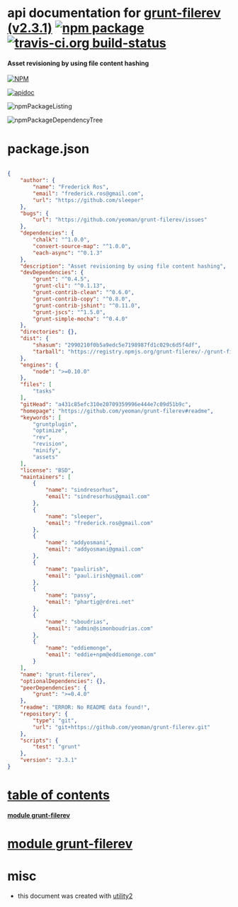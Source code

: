# api documentation for  [grunt-filerev (v2.3.1)](https://github.com/yeoman/grunt-filerev#readme)  [![npm package](https://img.shields.io/npm/v/npmdoc-grunt-filerev.svg?style=flat-square)](https://www.npmjs.org/package/npmdoc-grunt-filerev) [![travis-ci.org build-status](https://api.travis-ci.org/npmdoc/node-npmdoc-grunt-filerev.svg)](https://travis-ci.org/npmdoc/node-npmdoc-grunt-filerev)
#### Asset revisioning by using file content hashing

[![NPM](https://nodei.co/npm/grunt-filerev.png?downloads=true)](https://www.npmjs.com/package/grunt-filerev)

[![apidoc](https://npmdoc.github.io/node-npmdoc-grunt-filerev/build/screenCapture.buildNpmdoc.browser._2Fhome_2Ftravis_2Fbuild_2Fnpmdoc_2Fnode-npmdoc-grunt-filerev_2Ftmp_2Fbuild_2Fapidoc.html.png)](https://npmdoc.github.io/node-npmdoc-grunt-filerev/build/apidoc.html)

![npmPackageListing](https://npmdoc.github.io/node-npmdoc-grunt-filerev/build/screenCapture.npmPackageListing.svg)

![npmPackageDependencyTree](https://npmdoc.github.io/node-npmdoc-grunt-filerev/build/screenCapture.npmPackageDependencyTree.svg)



# package.json

```json

{
    "author": {
        "name": "Frederick Ros",
        "email": "frederick.ros@gmail.com",
        "url": "https://github.com/sleeper"
    },
    "bugs": {
        "url": "https://github.com/yeoman/grunt-filerev/issues"
    },
    "dependencies": {
        "chalk": "^1.0.0",
        "convert-source-map": "^1.0.0",
        "each-async": "^0.1.3"
    },
    "description": "Asset revisioning by using file content hashing",
    "devDependencies": {
        "grunt": "^0.4.5",
        "grunt-cli": "^0.1.13",
        "grunt-contrib-clean": "^0.6.0",
        "grunt-contrib-copy": "^0.8.0",
        "grunt-contrib-jshint": "^0.11.0",
        "grunt-jscs": "^1.5.0",
        "grunt-simple-mocha": "^0.4.0"
    },
    "directories": {},
    "dist": {
        "shasum": "2990210f0b5a9edc5e7198987fd1c029c6d5f4df",
        "tarball": "https://registry.npmjs.org/grunt-filerev/-/grunt-filerev-2.3.1.tgz"
    },
    "engines": {
        "node": ">=0.10.0"
    },
    "files": [
        "tasks"
    ],
    "gitHead": "a431c85efc310e20709359996e444e7c09d51b9c",
    "homepage": "https://github.com/yeoman/grunt-filerev#readme",
    "keywords": [
        "gruntplugin",
        "optimize",
        "rev",
        "revision",
        "minify",
        "assets"
    ],
    "license": "BSD",
    "maintainers": [
        {
            "name": "sindresorhus",
            "email": "sindresorhus@gmail.com"
        },
        {
            "name": "sleeper",
            "email": "frederick.ros@gmail.com"
        },
        {
            "name": "addyosmani",
            "email": "addyosmani@gmail.com"
        },
        {
            "name": "paulirish",
            "email": "paul.irish@gmail.com"
        },
        {
            "name": "passy",
            "email": "phartig@rdrei.net"
        },
        {
            "name": "sboudrias",
            "email": "admin@simonboudrias.com"
        },
        {
            "name": "eddiemonge",
            "email": "eddie+npm@eddiemonge.com"
        }
    ],
    "name": "grunt-filerev",
    "optionalDependencies": {},
    "peerDependencies": {
        "grunt": ">=0.4.0"
    },
    "readme": "ERROR: No README data found!",
    "repository": {
        "type": "git",
        "url": "git+https://github.com/yeoman/grunt-filerev.git"
    },
    "scripts": {
        "test": "grunt"
    },
    "version": "2.3.1"
}
```



# <a name="apidoc.tableOfContents"></a>[table of contents](#apidoc.tableOfContents)

#### [module grunt-filerev](#apidoc.module.grunt-filerev)



# <a name="apidoc.module.grunt-filerev"></a>[module grunt-filerev](#apidoc.module.grunt-filerev)



# misc
- this document was created with [utility2](https://github.com/kaizhu256/node-utility2)
